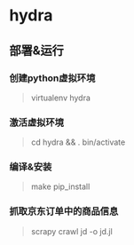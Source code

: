 # hydra

## 部署&运行
### 创建python虚拟环境
> virtualenv hydra
### 激活虚拟环境
> cd hydra && . bin/activate
### 编译&安装
> make pip_install
### 抓取京东订单中的商品信息
> scrapy crawl jd -o jd.jl